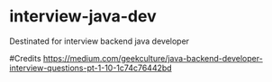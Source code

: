 # interview-java-dev
Destinated for interview backend java developer

#Credits 
https://medium.com/geekculture/java-backend-developer-interview-questions-pt-1-10-1c74c76442bd
